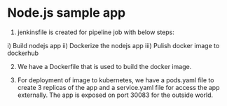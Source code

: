 # Node.js sample app

1) jenkinsfile is created for pipeline job with below steps:

i) Build nodejs app
ii) Dockerize the nodejs app
iii) Pulish docker image to dockerhub

2) We have a Dockerfile that is used to build the docker image.

3) For deployment of image to kubernetes, we have a pods.yaml file to create 3 replicas of the app and a service.yaml file for access the app externally. The app is exposed on port 30083 for the outside world.
